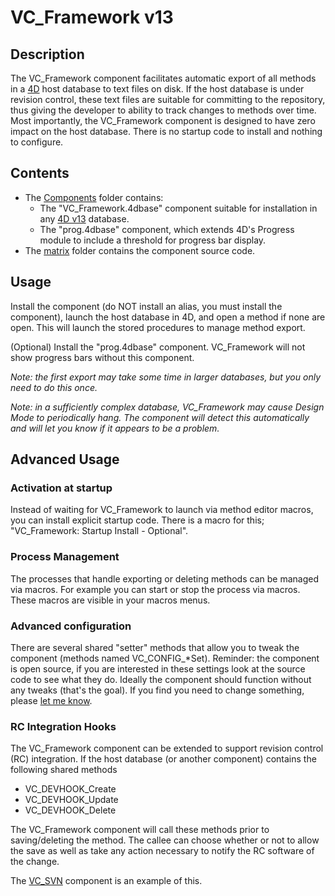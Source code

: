 # VC_Framework v13

## Description

The VC_Framework component facilitates automatic export of all methods in a [4D](http://www.4d.com) host database to text files on disk.  If the host database is under revision control, these text files are suitable for committing to the repository, thus giving the developer to ability to track changes to methods over time. Most importantly, the VC_Framework component is designed to have zero impact on the host database.  There is no startup code to install and nothing to configure.


## Contents

* The [Components](https://github.com/4D/vc-framework-v13/tree/master/Components) folder contains:
    * The "VC_Framework.4dbase" component suitable for installation in any [4D v13](http://www.4d.com/products/4dv13.html) database.
    * The "prog.4dbase" component, which extends 4D's Progress module to include a threshold for progress bar display. 
* The [matrix](https://github.com/4D/vc-framework-v13/tree/master/matrix) folder contains the component source code.


## Usage

Install the component (do NOT install an alias, you must install the component), launch the host database in 4D, and open a method if none are open. This will launch the stored procedures to manage method export.

(Optional) Install the "prog.4dbase" component. VC_Framework will not show progress bars without this component.

*Note: the first export may take some time in larger databases, but you only need to do this once.*

*Note: in a sufficiently complex database, VC_Framework may cause Design Mode to periodically hang. The component will detect this automatically and will let you know if it appears to be a problem.*


## Advanced Usage

### Activation at startup

Instead of waiting for VC_Framework to launch via method editor macros, you can install explicit startup code.  There is a macro for this; "VC_Framework: Startup Install - Optional".

### Process Management

The processes that handle exporting or deleting methods can be managed via macros. For example you can start or stop the process via macros. These macros are visible in your macros menus.

### Advanced configuration

There are several shared "setter" methods that allow you to tweak the component (methods named VC_CONFIG_*Set). Reminder: the component is open source, if you are interested in these settings look at the source code to see what they do. Ideally the component should function without any tweaks (that's the goal). If you find you need to change something, please [let me know](mailto:jfletcher@4d.com).

### RC Integration Hooks

The VC_Framework component can be extended to support revision control (RC) integration. If the host database (or another component) contains the following shared methods

* VC_DEVHOOK_Create
* VC_DEVHOOK_Update
* VC_DEVHOOK_Delete

The VC_Framework component will call these methods prior to saving/deleting the method. The callee can choose whether or not to allow the save as well as take any action necessary to notify the RC software of the change.

The [VC_SVN](https://github.com/4D/vc-svn-v13) component is an example of this.